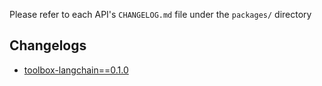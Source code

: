Please refer to each API's `CHANGELOG.md` file under the `packages/` directory

Changelogs
-----
- [toolbox-langchain==0.1.0](https://github.com/googleapis/mcp-toolbox-sdk-python/tree/main/packages/toolbox-langchain/CHANGELOG.md)